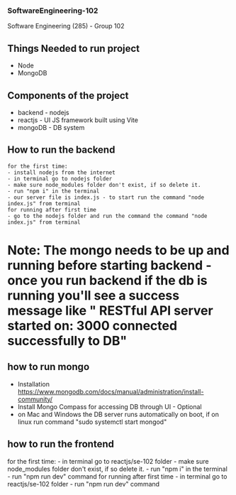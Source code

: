 ### SoftwareEngineering-102
Software Engineering (285) - Group 102


## Things Needed to run project
- Node
- MongoDB

## Components of the project
- backend - nodejs
- reactjs - UI JS framework built using Vite
- mongoDB - DB system

## How to run the backend
    for the first time:
    - install nodejs from the internet
    - in terminal go to nodejs folder
    - make sure node_modules folder don't exist, if so delete it.
    - run "npm i" in the terminal 
    - our server file is index.js - to start run the command "node index.js" from terminal
    for running after first time
    - go to the nodejs folder and run the command the command "node index.js" from terminal
# Note: The mongo needs to be up and running before starting backend - once you run backend if the db is running you'll see a success message like " RESTful API server started on: 3000 connected successfully to DB"    

## how to run mongo
- Installation https://www.mongodb.com/docs/manual/administration/install-community/
- Install Mongo Compass for accessing DB through UI - Optional
- on Mac and Windows the DB server runs automatically on boot, if on linux  run command "sudo systemctl start mongod"

## how to run the frontend
 for the first time:
    - in terminal go to reactjs/se-102 folder
    - make sure node_modules folder don't exist, if so delete it.
    - run "npm i" in the terminal 
    - run "npm run dev" command
    for running after first time
    -  in terminal go to reactjs/se-102 folder
    - run "npm run dev" command
